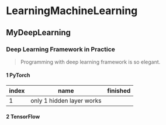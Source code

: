 # LearningMachineLearning

## MyDeepLearning

### Deep Learning Framework in Practice

> Programming with deep learning framework is so elegant.

#### 1 PyTorch

index|name|finished
-|-|-
1| only 1 hidden layer works|

#### 2 TensorFlow
